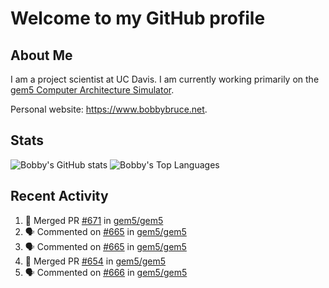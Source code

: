 # Welcome to my GitHub profile

## About Me

I am a project scientist at UC Davis. I am currently working primarily on the [gem5 Computer Architecture Simulator](https://github.com/gem5).

Personal website: <https://www.bobbybruce.net>.

## Stats

![Bobby's GitHub stats](https://github-readme-stats.vercel.app/api?username=bobbyrbruce&show_icons=true&theme=responsive&include_all_commits=true&count_private=true&show=reviews&disable_animations=true)
![Bobby's Top Languages ](https://github-readme-stats.vercel.app/api/top-langs/?username=bobbyrbruce&layout=compact&theme=responsive&count_private=true&langs_count=10&disable_animations=true)

## Recent Activity

<!--START_SECTION:activity-->
1. 🎉 Merged PR [#671](https://github.com/gem5/gem5/pull/671) in [gem5/gem5](https://github.com/gem5/gem5)
2. 🗣 Commented on [#665](https://github.com/gem5/gem5/pull/665#issuecomment-1851103876) in [gem5/gem5](https://github.com/gem5/gem5)
3. 🗣 Commented on [#665](https://github.com/gem5/gem5/pull/665#issuecomment-1850862026) in [gem5/gem5](https://github.com/gem5/gem5)
4. 🎉 Merged PR [#654](https://github.com/gem5/gem5/pull/654) in [gem5/gem5](https://github.com/gem5/gem5)
5. 🗣 Commented on [#666](https://github.com/gem5/gem5/pull/666#issuecomment-1846462791) in [gem5/gem5](https://github.com/gem5/gem5)
<!--END_SECTION:activity-->
